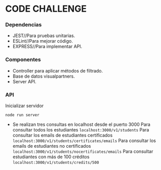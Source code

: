 CODE CHALLENGE
==============

### Dependencias
- JEST//Para pruebas unitarias.
- ESLint//Para mejorar código.
- EXPRESS//Para implementar API.

### Componentes
- Controller para aplicar métodos de filtrado.
- Base de datos visualpartners.
- Server API.

### API
Inicializar servidor
``` shell
node run server
```
- Se realizan tres consultas en localhost desde el puerto 3000
Para consultar todos los estudiantes `localhost:3000/v1/students`
Para consultar los emails de estudiantes certificados `localhost:3000/v1/students/certificates/emails`
Para consultar los emails de estudiantes no certificados `localhost:3000/v1/students/nocertificates/emails`
Para consultar estudiantes con más de 100 créditos `localhost:3000/v1/students/credits/500`
